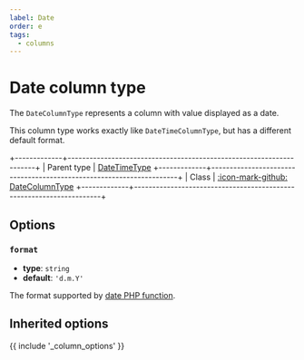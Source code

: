 ```yaml
---
label: Date
order: e
tags:
  - columns
---
```


# Date column type

The `DateColumnType` represents a column with value displayed as a date.

This column type works exactly like `DateTimeColumnType`, but has a different default format.

+-------------+---------------------------------------------------------------------+
| Parent type | [DateTimeType](date-time.md)
+-------------+---------------------------------------------------------------------+
| Class       | [:icon-mark-github: DateColumnType](https://github.com/Kreyu/data-table-bundle/blob/main/src/Column/Type/DateColumnType.php)
+-------------+---------------------------------------------------------------------+

## Options

### `format`

- **type**: `string`
- **default**: `'d.m.Y'`

The format supported by [date PHP function](https://www.php.net/date).

## Inherited options

{{ include '_column_options' }}
